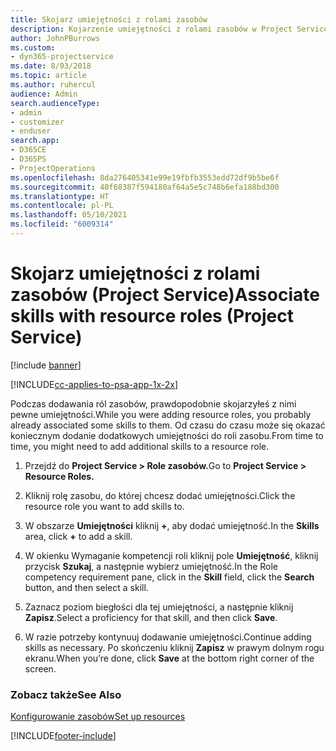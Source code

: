 ```yaml
---
title: Skojarz umiejętności z rolami zasobów
description: Kojarzenie umiejętności z rolami zasobów w Project Service
author: JohnPBurrows
ms.custom:
- dyn365-projectservice
ms.date: 8/03/2018
ms.topic: article
ms.author: ruhercul
audience: Admin
search.audienceType:
- admin
- customizer
- enduser
search.app:
- D365CE
- D365PS
- ProjectOperations
ms.openlocfilehash: 8da276405341e99e19fbfb3553edd72df9b5be6f
ms.sourcegitcommit: 40f68387f594180af64a5e5c748b6efa188bd300
ms.translationtype: HT
ms.contentlocale: pl-PL
ms.lasthandoff: 05/10/2021
ms.locfileid: "6009314"
---
```

# <a name="associate-skills-with-resource-roles-project-service"></a><span data-ttu-id="5bf42-103">Skojarz umiejętności z rolami zasobów (Project Service)</span><span class="sxs-lookup"><span data-stu-id="5bf42-103">Associate skills with resource roles (Project Service)</span></span>

[!include [banner](../includes/psa-now-project-operations.md)]

[!INCLUDE[cc-applies-to-psa-app-1x-2x](../includes/cc-applies-to-psa-app-1x-2x.md)]

<span data-ttu-id="5bf42-104">Podczas dodawania ról zasobów, prawdopodobnie skojarzyłeś z nimi pewne umiejętności.</span><span class="sxs-lookup"><span data-stu-id="5bf42-104">While you were adding resource roles, you probably already associated some skills to them.</span></span> <span data-ttu-id="5bf42-105">Od czasu do czasu może się okazać koniecznym dodanie dodatkowych umiejętności do roli zasobu.</span><span class="sxs-lookup"><span data-stu-id="5bf42-105">From time to time, you might need to add additional skills to a resource role.</span></span>  
  
1.  <span data-ttu-id="5bf42-106">Przejdź do **Project Service > Role zasobów.**</span><span class="sxs-lookup"><span data-stu-id="5bf42-106">Go to **Project Service > Resource Roles.**</span></span>  
  
2.  <span data-ttu-id="5bf42-107">Kliknij rolę zasobu, do której chcesz dodać umiejętności.</span><span class="sxs-lookup"><span data-stu-id="5bf42-107">Click the resource role you want to add skills to.</span></span>  
  
3.  <span data-ttu-id="5bf42-108">W obszarze **Umiejętności** kliknij **+**, aby dodać umiejętność.</span><span class="sxs-lookup"><span data-stu-id="5bf42-108">In the **Skills** area, click **+** to add a skill.</span></span>  
  
4.  <span data-ttu-id="5bf42-109">W okienku Wymaganie kompetencji roli kliknij pole **Umiejętność**, kliknij przycisk **Szukaj**, a następnie wybierz umiejętność.</span><span class="sxs-lookup"><span data-stu-id="5bf42-109">In the Role competency requirement pane, click in the **Skill** field, click the **Search** button,  and then select a skill.</span></span>  
  
5.  <span data-ttu-id="5bf42-110">Zaznacz poziom biegłości dla tej umiejętności, a następnie kliknij **Zapisz**.</span><span class="sxs-lookup"><span data-stu-id="5bf42-110">Select a proficiency for that skill, and then click **Save**.</span></span>  
  
6.  <span data-ttu-id="5bf42-111">W razie potrzeby kontynuuj dodawanie umiejętności.</span><span class="sxs-lookup"><span data-stu-id="5bf42-111">Continue adding skills as necessary.</span></span> <span data-ttu-id="5bf42-112">Po skończeniu kliknij **Zapisz** w prawym dolnym rogu ekranu.</span><span class="sxs-lookup"><span data-stu-id="5bf42-112">When you’re done, click **Save** at the bottom right corner of the screen.</span></span>  
  
### <a name="see-also"></a><span data-ttu-id="5bf42-113">Zobacz także</span><span class="sxs-lookup"><span data-stu-id="5bf42-113">See Also</span></span>  
 [<span data-ttu-id="5bf42-114">Konfigurowanie zasobów</span><span class="sxs-lookup"><span data-stu-id="5bf42-114">Set up resources</span></span>](../psa/set-up-resources.md)


[!INCLUDE[footer-include](../includes/footer-banner.md)]